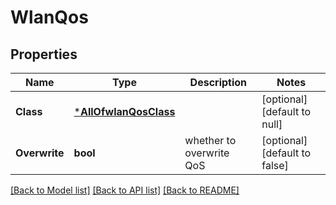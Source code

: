 # WlanQos

## Properties
Name | Type | Description | Notes
------------ | ------------- | ------------- | -------------
**Class** | [***AllOfwlanQosClass**](AllOfwlanQosClass.md) |  | [optional] [default to null]
**Overwrite** | **bool** | whether to overwrite QoS | [optional] [default to false]

[[Back to Model list]](../README.md#documentation-for-models) [[Back to API list]](../README.md#documentation-for-api-endpoints) [[Back to README]](../README.md)

